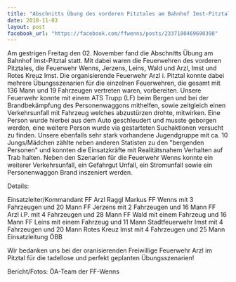 ```yaml
---
title: "Abschnitts Übung des vorderen Pitztales am Bahnhof Imst-Pitztal"
date: 2018-11-03
layout: post
facebook_url: "https://facebook.com/ffwenns/posts/2337180469690398"
---
```


Am gestrigen Freitag den 02. November fand die Abschnitts Übung am Bahnhof Imst-Pitztal statt. Mit dabei waren die Feuerwehren des vorderen Pitztales, die Feuerwehr Wenns, Jerzens, Leins, Wald und Arzl, Imst und Rotes Kreuz Imst. Die organisierende Feuerwehr Arzl i. Pitztal konnte dabei mehrere Übungsszenarien für die einzelnen Feuerwehren, die gesamt mit 136 Mann und 19 Fahrzeugen vertreten waren, vorbereiten.
Unsere Feuerwehr konnte mit einem ATS Trupp (LF) beim Bergen und bei der Brandbekämpfung des Personenwaggons mithelfen, sowie zeitgleich einen Verkehrsunfall mit Fahrzeug welches abzustürzen drohte, mitwirken.
Eine Person wurde hierbei aus dem Auto geschleudert und musste geborgen werden, eine weitere Person wurde via gestarteten Suchaktionen versucht zu finden.
Unsere ebenfalls sehr stark vorhandene Jugendgruppe mit ca. 10 Jungs/Mädchen zählte neben anderen Statisten zu den "bergenden Personen" und konnten die Einsatzkräfte mit Realitätsnahem Verhalten auf Trab halten.
Neben den Szenarien für die Feuerwehr Wenns konnte ein weiterer Verkehrsunfall, ein Gefahrgut Unfall, ein Stromunfall sowie ein Personenwaggon Brand inszeniert werden. 

Details:

Einsatzleiter/Kommandant FF Arzl Raggl Markus
FF Wenns mit 3 Fahrzeugen und 20 Mann
FF Jerzens mit 2 Fahrzeugen und 16 Mann
FF Arzl i.P. mit 4 Fahrzeugen und 28 Mann
FF Wald mit einem Fahrzeug und 16 Mann
FF Leins mit einem Fahrzeug und 11 Mann
Stadtfeuerwehr Imst mit 4 Fahrzeugen und 20 Mann
Rotes Kreuz Imst mit 4 Fahrzeugen und 25 Mann
Einsatzleitung ÖBB

Wir bedanken uns bei der oranisierenden Freiwillige Feuerwehr Arzl im Pitztal für die tadellose und perfekt geplanten Übungsszenarien!

Bericht/Fotos: ÖA-Team der FF-Wenns